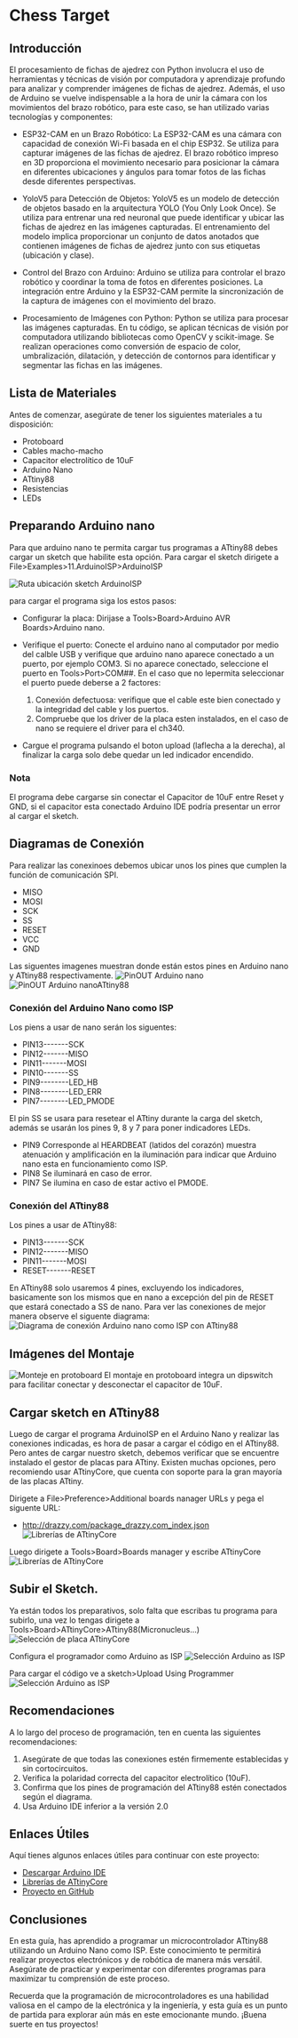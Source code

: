 # Chess Target

## Introducción

El procesamiento de fichas de ajedrez con Python involucra el uso de herramientas y técnicas de visión por computadora y aprendizaje profundo para analizar y comprender imágenes de fichas de ajedrez. Además, el uso de Arduino se vuelve indispensable a la hora de unir la cámara con los movimientos del brazo robótico, para este caso, se han utilizado varias tecnologías y componentes:

- ESP32-CAM en un Brazo Robótico: La ESP32-CAM es una cámara con capacidad de conexión Wi-Fi basada en el chip ESP32. Se utiliza para capturar imágenes de las fichas de ajedrez.
El brazo robótico impreso en 3D proporciona el movimiento necesario para posicionar la cámara en diferentes ubicaciones y ángulos para tomar fotos de las fichas desde diferentes perspectivas.

- YoloV5 para Detección de Objetos: YoloV5 es un modelo de detección de objetos basado en la arquitectura YOLO (You Only Look Once). Se utiliza para entrenar una red neuronal que puede identificar y ubicar las fichas de ajedrez en las imágenes capturadas.
El entrenamiento del modelo implica proporcionar un conjunto de datos anotados que contienen imágenes de fichas de ajedrez junto con sus etiquetas (ubicación y clase).

- Control del Brazo con Arduino: Arduino se utiliza para controlar el brazo robótico y coordinar la toma de fotos en diferentes posiciones. La integración entre Arduino y la ESP32-CAM permite la sincronización de la captura de imágenes con el movimiento del brazo.

- Procesamiento de Imágenes con Python: Python se utiliza para procesar las imágenes capturadas. En tu código, se aplican técnicas de visión por computadora utilizando bibliotecas como OpenCV y scikit-image.
Se realizan operaciones como conversión de espacio de color, umbralización, dilatación, y detección de contornos para identificar y segmentar las fichas en las imágenes.

## Lista de Materiales

Antes de comenzar, asegúrate de tener los siguientes materiales a tu disposición:

- Protoboard
- Cables macho-macho
- Capacitor electrolítico de 10uF
- Arduino Nano
- ATtiny88
- Resistencias
- LEDs

## Preparando Arduino nano

Para que arduino nano te permita cargar tus programas a ATtiny88 debes cargar un sketch que habilite esta opción.
Para cargar el sketch dirigete a File>Examples>11.ArduinoISP>ArduinoISP

![Ruta ubicación sketch ArduinoISP](/src/img/arduinoISP.png)

para cargar el programa siga los estos pasos:

- Configurar la placa: Dirijase a Tools>Board>Arduino AVR Boards>Arduino nano.
- Verifique el puerto: Conecte el arduino nano al computador por medio del calble USB y verifique que arduino nano aparece conectado a un puerto, por ejemplo COM3. Si no aparece conectado, seleccione el puerto en Tools>Port>COM##. En el caso que no lepermita seleccionar el puerto puede deberse a 2 factores:
    1. Conexión defectuosa: verifique que el cable este bien conectado y la integridad del cable y los puertos.
    2. Compruebe que los driver de la placa esten instalados, en el caso de nano se requiere el driver para el ch340.

- Cargue el programa pulsando el boton upload (laflecha a la derecha), al finalizar la carga solo debe quedar un led indicador encendido.
 
### Nota

El programa debe cargarse sin conectar el Capacitor de 10uF entre Reset y GND, si el capacitor esta conectado Arduino IDE podría presentar un error al cargar el sketch.

## Diagramas de Conexión

Para realizar las conexinoes debemos ubicar unos los pines que cumplen la función de comunicación SPI.

- MISO
- MOSI
- SCK
- SS
- RESET
- VCC
- GND

Las siguentes imagenes muestran donde están estos pines en Arduino nano y ATtiny88 respectivamente.
![PinOUT Arduino nano](/src/img/nano328.png)
![PinOUT Arduino nanoATtiny88](/src/img/attiny88.jpg)

### Conexión del Arduino Nano como ISP

Los piens a usar de nano serán los siguentes:

- PIN13-------SCK
- PIN12-------MISO
- PIN11-------MOSI
- PIN10-------SS
- PIN9--------LED_HB
- PIN8--------LED_ERR
- PIN7--------LED_PMODE

El pin SS se usara para resetear el ATtiny durante la carga del sketch, además se usarán los pines 9, 8 y 7 para poner indicadores LEDs.

* PIN9 Corresponde al HEARDBEAT (latidos del corazón) muestra atenuación y amplificación en la iluminación para indicar que Arduino nano esta en funcionamiento como ISP.
* PIN8 Se iluminará en caso de error.
* PIN7 Se ilumina en caso de estar activo el PMODE.

### Conexión del ATtiny88

Los pines a usar de ATtiny88:

- PIN13-------SCK
- PIN12-------MISO
- PIN11-------MOSI
- RESET-------RESET

En ATtiny88 solo usaremos 4 pines, excluyendo los indicadores, basicamente son los mismos que en nano a excepción del pin de RESET que estará conectado a SS de nano.
Para ver las conexiones de mejor manera observe el siguente diagrama:
![Diagrama de conexión Arduino nano como ISP con ATtiny88](/src/img/nano_isp_attiny88.png)

## Imágenes del Montaje

![Monteje en protoboard](/src/img/montaje.png)
El montaje en protoboard integra un dipswitch para facilitar conectar y desconectar el capacitor de 10uF.

## Cargar sketch en ATtiny88

Luego de cargar el programa ArduinoISP en el Arduino Nano y realizar las conexiones indicadas, es hora de pasar a cargar el código en el ATtiny88. Pero antes de cargar nuestro sketch, debemos verificar que se encuentre instalado el gestor de placas para ATtiny. Existen muchas opciones, pero recomiendo usar ATtinyCore, que cuenta con soporte para la gran mayoría de las placas ATtiny.

Dirigete a File>Preference>Additional boards nanager URLs y pega el siguente URL:

- http://drazzy.com/package_drazzy.com_index.json
![Librerías de ATtinyCore](/src/img/additional_URLs.png)

Luego dirigete a Tools>Board>Boards manager y escribe ATtinyCore
![Librerías de ATtinyCore](/src/img/ATtinyCore.png)

## Subir el Sketch.

Ya están todos los preparativos, solo falta que escribas tu programa para subirlo, una vez lo tengas dirigete a Tools>Board>ATtinyCore>ATtiny88(Micronucleus...)
![Selección de placa ATtinyCore](/src/img/selec_board.png)

Configura el programador como Arduino as ISP
![Selección Arduino as ISP](/src/img/conf_board.png)

Para cargar el código ve a sketch>Upload Using Programmer
![Selección Arduino as ISP](/src/img/upload.png)

## Recomendaciones

A lo largo del proceso de programación, ten en cuenta las siguientes recomendaciones:

1. Asegúrate de que todas las conexiones estén firmemente establecidas y sin cortocircuitos.
2. Verifica la polaridad correcta del capacitor electrolítico (10uF).
3. Confirma que los pines de programación del ATtiny88 estén conectados según el diagrama.
4. Usa Arduino IDE inferior a la versión 2.0

## Enlaces Útiles

Aquí tienes algunos enlaces útiles para continuar con este proyecto:

- [Descargar Arduino IDE](https://www.arduino.cc/en/software)
- [Librerías de ATtinyCore](http://drazzy.com/package_drazzy.com_index.json)
- [Proyecto en GitHub](https://github.com/morphyna/ATtiny.git)

## Conclusiones

En esta guía, has aprendido a programar un microcontrolador ATtiny88 utilizando un Arduino Nano como ISP. Este conocimiento te permitirá realizar proyectos electrónicos y de robótica de manera más versátil. Asegúrate de practicar y experimentar con diferentes programas para maximizar tu comprensión de este proceso.

Recuerda que la programación de microcontroladores es una habilidad valiosa en el campo de la electrónica y la ingeniería, y esta guía es un punto de partida para explorar aún más en este emocionante mundo. ¡Buena suerte en tus proyectos!
